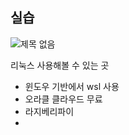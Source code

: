 ## 실습

![제목 없음](https://github.com/user-attachments/assets/9695b7eb-0a02-4b1a-8435-44b18e4c7f68)

리눅스 사용해볼 수 있는 곳

- 윈도우 기반에서 wsl 사용 
- 오라클 클라우드 무료
- 라지베리파이
- 
